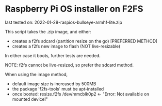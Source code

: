 # Raspberry Pi OS installer on F2FS

last tested on: 2022-01-28-raspios-bullseye-armhf-lite.zip

This script takes the .zip image, and either:
- creates a f2fs sdcard (partition resize on the go) [PREFERRED METHOD]
- creates a f2fs new image to flash (NOT live-resizable)

In either case it boots, further tests are needed.

NOTE: f2fs cannot be live-resized, so prefer the sdcard method.

When using the image method,
- default image size is increased by 500MB
- the package 'f2fs-tools' must be apt-installed
- once booted: resize.f2fs /dev/mmcblk0p2   <- "Error: Not available on mounted device!"
